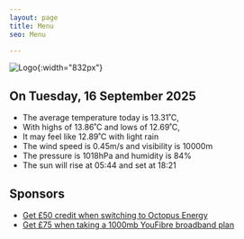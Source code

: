 ```yaml
---
layout: page
title: Menu
seo: Menu

---
```


![Logo](/images/logo.jpg){:width="832px"}

<!-- weather_marker starts -->
## On Tuesday, 16 September 2025

- The average temperature today is 13.31˚C,
- With highs of 13.86˚C and lows of 12.69˚C,
- It may feel like 12.89˚C with light rain
- The wind speed is 0.45m/s and visibility is 10000m
- The pressure is 1018hPa and humidity is 84%
- The sun will rise at 05:44 and set at 18:21

<!-- weather_marker ends -->

## Sponsors

- [Get £50 credit when switching to Octopus Energy](https://bit.ly/3oD1nnS)
- [Get £75 when taking a 1000mb YouFibre broadband plan](https://aklam.io/91zWhU?)
